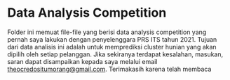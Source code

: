 # Data Analysis Competition
Folder ini memuat file-file yang berisi data analysis competition yang pernah saya lakukan dengan penyelenggara PRS ITS tahun 2021. Tujuan dari data analisis ini adalah untuk memprediksi cluster hunian yang akan dipilih oleh setiap pelanggan. Jika sekiranya terdapat kesalahan, masukan, saran dapat disampaikan kepada saya melalui email theocredositumorang@gmail.com. Terimakasih karena telah membaca
